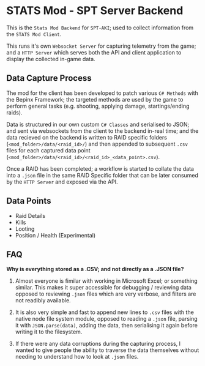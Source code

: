 # STATS Mod - SPT Server Backend

This is the `Stats Mod Backend` for `SPT-AKI`; used to collect information from the `STATS Mod Client`.

This runs it's own `Websocket Server` for capturing telemetry from the game; and a `HTTP Server` which serves both the API and client application to display the collected in-game data.

## Data Capture Process

The mod for the client has been developed to patch various `C# Methods` with the Bepinx Framework; the targeted methods are used by the game to perform general tasks (e.g. shooting, applying damage, startings/ending raids).

Data is structured in our own custom `C# Classes` and serialised to JSON; and sent via websockets from the client to the backend in-real time; and the data recieved on the backend is written to RAID specific folders (`<mod_folder>/data/<raid_id>/`) and then appended to subsequent `.csv` files for each captured data point (`<mod_folder>/data/<raid_id>/<raid_id>_<data_point>.csv`).

Once a RAID has been completed; a workflow is started to collate the data into a `.json` file in the same RAID Specific folder that can be later consumed by the `HTTP Server` and exposed via the API.


## Data Points

- Raid Details
- Kills
- Looting
- Position / Health (Experimental)

## FAQ

**Why is everything stored as a .CSV; and not directly as a .JSON file?**

1) Almost everyone is fimilar with working in Microsoft Excel; or something similar. This makes it super accessible for debugging / reviewing data opposed to reviewing `.json` files which are very verbose, and filters are not readibly available.

2) It is also very simple and fast to append new lines to `.csv` files with the native node file system module, opposed to reading a `.json` file, parsing it with `JSON.parse(data)`, adding the data, then serialising it again before writing it to the filesystem.
   
3) If there were any data corruptions during the capturing process, I wanted to give people the ability to traverse the data themselves without needing to understand how to look at `.json` files.